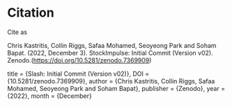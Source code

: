 # Citation
Cite as

Chris Kastritis, Collin Riggs, Safaa Mohamed, Seoyeong Park and Soham Bapat. (2022, December 3). StockImpulse: Initial Commit (Version v02). Zenodo.(https://doi.org/10.5281/zenodo.7369909)

title = {Slash: Initial Commit (Version v02)}, DOI = {10.5281/zenodo.7369909}, author = {Chris Kastritis, Collin Riggs, Safaa Mohamed, Seoyeong Park and Soham Bapat}, publisher = {Zenodo}, year = {2022}, month = {December}
